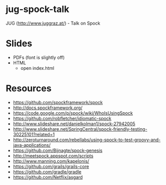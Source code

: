 # jug-spock-talk
JUG (http://www.juggraz.at/) - Talk on Spock

# Slides
- PDFs (font is slightly off)
- HTML
    - open index.html

# Resources
- https://github.com/spockframework/spock
- http://docs.spockframework.org/
- https://code.google.com/p/spock/wiki/WhoIsUsingSpock
- https://github.com/robfletcher/idiomatic-spock
- http://www.slideshare.net/danielkolman1/spock-27942005
- http://www.slideshare.net/SpringCentral/spock-friendly-testing-30225101?related=1
- http://zeroturnaround.com/rebellabs/using-spock-to-test-groovy-and-java-applications/
- https://github.com/Bijnagte/spock-genesis
- http://meetspock.appspot.com/scripts
- http://www.manning.com/kapelonis/
- https://github.com/grails/grails-core
- https://github.com/gradle/gradle
- https://github.com/Netflix/asgard
